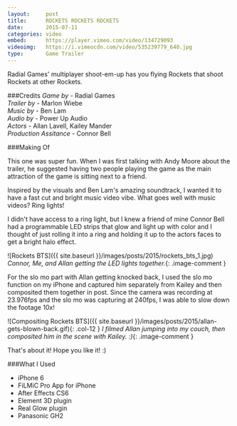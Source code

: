 ```yaml
---
layout:     post
title:      ROCKETS ROCKETS ROCKETS
date:       2015-07-11
categories: video
embed:      https://player.vimeo.com/video/134729093
videoimg:   https://i.vimeocdn.com/video/535239779_640.jpg
type:       Game Trailer
---
```


Radial Games' multiplayer shoot-em-up has you flying Rockets that shoot Rockets at other Rockets.


###Credits
_Game by_ - Radial Games  
_Trailer by_ - Marlon Wiebe  
_Music by_ - Ben Lam  
_Audio by_ - Power Up Audio  
_Actors_ - Allan Lavell, Kailey Mander  
_Production Assitance_ - Connor Bell

###Making Of

This one was super fun.  When I was first talking with Andy Moore about the trailer, he suggested having two people playing the game as the main attraction of the game is sitting next to a friend.  

Inspired by the visuals and Ben Lam's amazing soundtrack, I wanted it to have a fast cut and bright music video vibe.  What goes well with music videos?  Ring lights!

I didn't have access to a ring light, but I knew a friend of mine Connor Bell had a programmable LED strips that glow and light up with color and I thought of just rolling it into a ring and holding it up to the actors faces to get a bright halo effect.

![Rockets BTS]({{ site.baseurl }}/images/posts/2015/rockets_bts_1.jpg)
_Connor, Me, and Allan getting the LED lights together._{: .image-comment }

For the slo mo part with Allan getting knocked back, I used the slo mo function on my iPhone and captured him separately from Kailey and then composited them together in post.  Since the camera was recording at 23.976fps and the slo mo was capturing at 240fps, I was able to slow down the footage 10x!

![Compositing Rockets BTS]({{ site.baseurl }}/images/posts/2015/allan-gets-blown-back.gif){: .col-12 }
_I filmed Allan jumping into my couch, then composited him in the scene with Kailey. :)_{: .image-comment }

That's about it!  Hope you like it! :)

###What I Used

 - iPhone 6
 - FiLMiC Pro App for iPhone
 - After Effects CS6
  - Element 3D plugin
  - Real Glow plugin
 - Panasonic GH2
